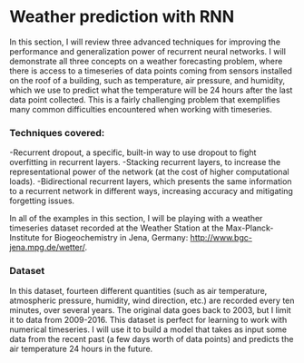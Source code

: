 # Weather prediction with RNN

In this section, I will review three advanced techniques for improving the performance and generalization power of recurrent neural networks. 
I will demonstrate all three concepts on a weather forecasting problem, where there is access to a timeseries of data points coming from sensors installed on the roof of a building, 
such as temperature, air pressure, and humidity, which we use to predict what the temperature will be 24 hours after the last data point collected. 
This is a fairly challenging problem that exemplifies many common difficulties encountered when working with timeseries.

### Techniques covered:
-Recurrent dropout, a specific, built-in way to use dropout to fight overfitting in recurrent layers.
-Stacking recurrent layers, to increase the representational power of the network (at the cost of higher computational loads).
-Bidirectional recurrent layers, which presents the same information to a recurrent network in different ways, increasing accuracy and mitigating forgetting issues.

In all of the examples in this section, I will be playing with a weather timeseries dataset recorded at the Weather Station at the Max-Planck-Institute for Biogeochemistry in Jena, Germany: http://www.bgc-jena.mpg.de/wetter/.

### Dataset
In this dataset, fourteen different quantities (such as air temperature, atmospheric pressure, humidity, wind direction, etc.) are recorded every ten minutes, over several years. The original data goes back to 2003, but I limit it to data from 2009-2016. This dataset is perfect for learning to work with numerical timeseries. I will use it to build a model that takes as input some data from the recent past (a few days worth of data points) and predicts the air temperature 24 hours in the future.
